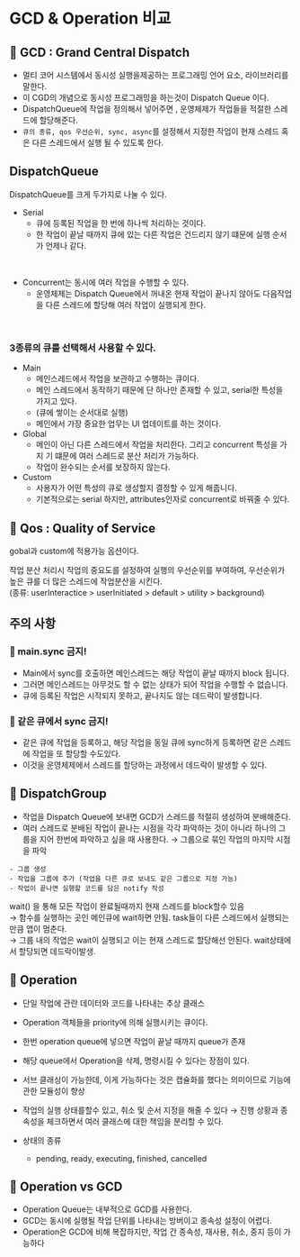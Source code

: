# GCD & Operation 비교

## 📌 GCD : Grand Central Dispatch

- 멀티 코어 시스템에서 동시성 실행을제공하는 프로그래밍 언어 요소, 라이브러리를 말한다.
- 이 CGD의 개념으로 동시성 프로그래밍을 하는것이 Dispatch Queue 이다.
- DispatchQueue에 작업을 정의해서 넣어주면 , 운영체제가 작업들을 적절한 스레드에 할당해준다.
- `큐의 종류, qos 우선순위, sync, async`를 설정해서 지정한 작업이 현재 스레드 혹은 다른 스레드에서 실행 될 수 있도록 한다.

## DispatchQueue
DispatchQueue를 크게 두가지로 나눌 수 있다.
- Serial
  - 큐에 등록된 작업을 한 번에 하나씩 처리하는 것이다.
  - 한 작업이 끝날 때까지 큐에 있는 다른 작업은 건드리지 않기 떄문에 실행 순서가 언제나 같다.

</br>

- Concurrent는 동시에 여러 작업을 수행할 수 있다.
  - 운영체제는 Dispatch Queue에서 꺼내온 현재 작업이 끝나지 않아도 다음작업을 다른 스레드에 할당해 여러 작업이 실행되게 한다.

</br>

### 3종류의 큐를 선택해서 사용할 수 있다.
- Main
  - 메인스레드에서 작업을 보관하고 수행하는 큐이다.
  - 메인 스레드에서 동작하기 때문에 단 하나만 존재할 수 있고, serial한 특성을 가지고 있다.
  - (큐에 쌓이는 순서대로 실행)
  - 메인에서 가장 중요한 업무는 UI 업데이트를 하는 것이다.
- Global
  - 메인이 아닌 다른 스레드에서 작업을 처리한다. 그리고 concurrent 특성을 가지 기 떄문에 여러 스레드로 분산 처리가 가능하다.
  - 작업이 완수되는 순서를 보장하지 않는다.
- Custom
  - 사용자가 어떤 특성의 큐로 생성할지 결정할 수 있게 해줍니다.
  - 기본적으로는 serial 하지만, attributes인자로 concurrent로 바꿔줄 수 있다.

## 📌 Qos : Quality of Service

gobal과 custom에 적용가능 옵션이다.

작업 분산 처리시 작업의 중요도를 설정하여 실행의 우선순위를 부여하여, 우선순위가 높은 큐를 더 많은 스레드에 작업분산을 시킨다.  
(종류: userInteractice > userInitiated > default > utility > background)


## 주의 사항
### 📌 main.sync 금지!

- Main에서 sync를 호출하면 메인스레드는 해당 작업이 끝날 때까지 block 됩니다.
- 그러면 메인스레드는 아무것도 할 수 없는 상태가 되어 작업을 수행할 수 없습니다.
- 큐에 등록된 작업은 시작되지 못하고, 끝나지도 않는 데드락이 발생합니다.


### 📌 같은 큐에서 sync 금지!

- 같은 큐에 작업을 등록하고, 해당 작업을 동일 큐에 sync하게 등록하면 같은 스레드에 작업을 또 할당할 수도있다.  
- 이것을 운영체제에서 스레드를 할당하는 과정에서 데드락이 발생할 수 있다.


## 📌 DispatchGroup

- 작업을 Dispatch Queue에 보내면 GCD가 스레드를 적절히 생성하여 분배해준다.
- 여러 스레드로 분배된 작업이 끝나는 시점을 각각 파악하는 것이 아니라 하나의 그룹을 지어 한번에 파악하고 싶을 때 사용한다.
→ 그룹으로 묶인 작업의 마지막 시점을 파악

```
- 그룹 생성
- 작업을 그룹에 추가 (작업을 다른 큐로 보내도 같은 그룹으로 지정 가능)
- 작업이 끝나면 실행할 코드를 담은 notify 작성
```

wait() 을 통해 모든 작업이 완료될때까지 현재 스레드를 block할수 있음  
→ 함수를 실행하는 곳인 메인큐에 wait하면 안됨. task들이 다른 스레드에서 실행되는만큼 앱이 멈춘다.  
→ 그룹 내의 작업은 wait이 실행되고 이는 현재 스레드로 할당해선 안된다. wait상태에서 할당되면 데드락이발생.


## 📌 Operation

- 단일 작업에 관란 데이터와 코드를 나타내는 추상 클래스
- Operation 객체들을 priority에 의해 실행시키는 큐이다.
- 한번 operation queue에 넣으면 작업이 끝날 때까지 queue가 존재
- 해당 queue에서 Operation을 삭제, 명령시킬 수 있다는 장점이 있다.
- 서브 클래싱이 가능한데, 이게 가능하다는 것은 캡슐화를 했다는 의미이므로 기능에 관한 모듈성이 향상
- 작업의 실행 상태를할수 있고, 취소 및 순서 지정을 해줄 수 있다
→ 진행 상황과 종속성을 체크하면서 여러 클래스에 대한 책임을 분리할 수 있다.

- 상태의 종류
    - pending, ready, executing, finished, cancelled


## 📌 Operation vs GCD

- Operation Queue는 내부적으로 GCD를 사용한다.
- GCD는 동시에 실행될 작업 단위를 나타내는 방버이고 종속성 설정이 어렵다.
- Operation은 GCD에 비해 복잡하지만, 작업 간 종속성, 재사용, 취소, 중지 등이 가능하다
